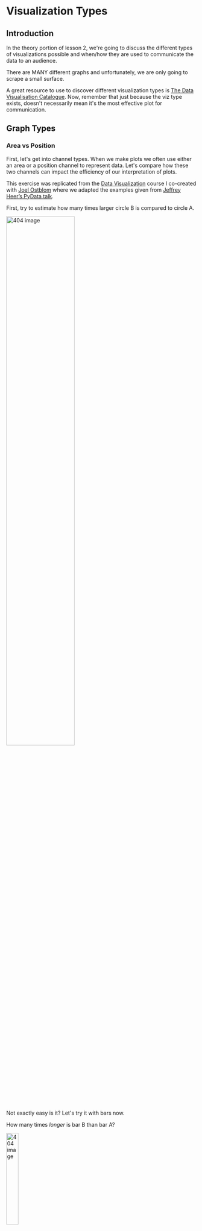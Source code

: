 #  Visualization Types 

## Introduction 

In the theory portion of lesson 2, we're going to discuss the different types of visualizations possible and when/how they are used to communicate the data to an audience. 

There are MANY different graphs and unfortunately, we are only going to scrape a small surface. 

A great resource to use to discover different visualization types is [The Data Visualisation Catalogue](https://datavizcatalogue.com/). Now, remember that just because the viz type exists, doesn't necessarily mean it's the most effective plot for communication. 

## Graph Types 

### Area vs Position

First, let's get into channel types. When we make plots we often use either an area or a position channel to represent data. Let's compare how these two channels can impact the efficiency of our interpretation of plots.  

This exercise was replicated from the [Data Visualization](https://viz-learn.mds.ubc.ca/en/module2) course I co-created with [Joel Ostblom](https://joelostblom.com/) where we adapted the examples given from [Jeffrey Heer’s PyData talk](https://www.youtube.com/watch?v=hsfWtPH2kDg). 

First, try to estimate how many times larger circle B is compared to circle A.


<img src="imgs/circles1.png"  width = "60%" alt="404 image" />


<br>
<br>


Not exactly easy is it? Let's try it with bars now. 

How many times *longer* is bar B than bar A?

<img src="imgs/bars1.png"  width = "25%" alt="404 image" />


<br>
<br>

Well, the answer is the same in both examples the bar B is 8 times longer than bar A and circle B is 8 times larger than the area of circle A. 

Even if you were right with both of these estimates, you would have likely found it easier to compare the length of the bars over the area of the circles. The other question that may come to mind is are you supposed to compare diameter, radius, or area? 

With bars, so long are the widths are the same the ambiguity is lower for comparing objects. 

This is something that really should be on your mind when using visualizations to communicate insights.  

### Pie Charts 

A pie chart is a circular graph (a pie 🥧 if you will) that is broken into slices to illustrate the numerical proportion of a whole.

In pie charts, the arc length, angle and area of each slice are proportional to the value it's representing.


<img src="imgs/pies.png"  width = "100%" alt="404 image" />


Pie charts generally work well when the values are easy fractions like a half or quarter or when the datasets are small but this figure has a bad reputation in data science and is often criticized by experts.  

This communication of information can instead be displayed with either a stacked bar chart or side-by-side bar charts. 


### Stacked Bar Charts 

Stacked bar charts communicate the same information as a pie chart however often it is argued that this is easier to compare values. 

Often stacked bar charts are ideal when there are only two categories since both segments will be easy to compare between categories.


<img src="imgs/stacked.png"  width = "100%" alt="404 image" />


### Side by Side Bars

The last option is if we simply displayed the information using position only and split up the categories into separate bars. 


<img src="imgs/sidebars.png"  width = "100%" alt="404 image" />


Here we can see not only the values of each category quickly and clearly but we don't have to do any hard approximation of how many times larger one category is from another. 



### Comparing Pie, Stacked Bar and Side by Side Bar Plots 

Clause Wike has the following useful table from his [Data Viz](https://clauswilke.com/dataviz/visualizing-proportions.html#a-case-for-pie-charts) resource that explains how the 3 types of plots can most effectively be used. 

<table>
<caption><span id="tab:pros-cons-pie-bar">Table from <a href="https://clauswilke.com/dataviz/visualizing-proportions.html#a-case-for-pie-charts">Clause Wilke's</a> </span> pros and cons of common approaches to visualizing proportions: pie charts, stacked bars, and side-by-side bars.</caption>
<colgroup>
<col width="34%">
<col width="21%">
<col width="21%">
<col width="21%">
</colgroup>
<thead>
<tr class="header">
<th></th>
<th align="center">Pie chart</th>
<th align="center">Stacked bars</th>
<th align="center">Side-by-side bars</th>
</tr>
</thead>
<tbody>
<tr class="odd">
<td>Clearly visualizes the data as proportions of a whole</td>
<td align="center">✔</td>
<td align="center">✔</td>
<td align="center">✖</td>
</tr>
<tr class="even">
<td>Allows easy visual comparison of the relative proportions</td>
<td align="center">✖</td>
<td align="center">✖</td>
<td align="center">✔</td>
</tr>
<tr class="odd">
<td>Visually emphasizes simple fractions, such as 1/2, 1/3, 1/4</td>
<td align="center">✔</td>
<td align="center">✖</td>
<td align="center">✖</td>
</tr>
<tr class="even">
<td>Looks visually appealing even for very small datasets</td>
<td align="center">✔</td>
<td align="center">✖</td>
<td align="center">✔</td>
</tr>
<tr class="odd">
<td>Works well when the whole is broken into many pieces</td>
<td align="center">✖</td>
<td align="center">✖</td>
<td align="center">✔</td>
</tr>
<tr class="even">
<td>Works well for the visualization of many sets of proportions or time series of proportions</td>
<td align="center">✖</td>
<td align="center">✔</td>
<td align="center">✖</td>
</tr>
</tbody>
</table>

My simple rule of thumb is when possible use side-by-side plots unless there are 2 categories where you want a quick identification of when a category is greater.

### 3-D

Ahhhh, The 3D plot. We mentioned this very quickly on the very first day of our course and we saw how changing the dimension of a plot visualizing the ESS of blood vessels increased the identification of low ESS from 71% to 91%. 

<img src="imgs/heart2.png"  width = "50%" alt="404 image" /><img src="imgs/heart3.png"  width = "50%" alt="404 image" />

This alone should be enough of an argument to explain why 3D plots should not be used unnecessarily.

The most common time to avoid 3-dimensional plots is in a bar or pie chart or when you have no way of rotating your plot to see all the views possible. 

Let's look at a clear example where this method is deceiving. 

<img src="imgs/bad-3d-barchart.png"  width = "70%" alt="404 image" />

[Source: Joel Ostblom](https://viz-learn.mds.ubc.ca/en/module2)

The values of each of these bars appear to have the values  A=0.7, B=1.7, C=2.7 and D=3.7.

However, in reality, the true values of A, B, C and D are 1,2,3, and 4 and it's only because of the angle and point of view of the plot, do we see deceiving values. 

This being said, 3D plots can be extremely communicative in animative plots or in topographical maps or when you have control over the view. 

### Scatter Plot

A scatter plot is a type of plot used to visualize 2 columns that both have continuous values.  

<img src="imgs/scatter1.png"  width = "50%" alt="404 image" />

Scatter plots are also used to observe relationships between variables.
For example, if when the values of x increases, the y values tend to increase, there appears to be a positive relationship between the 2 columns. 

<img src="https://mat117.wisconsin.edu/wp-content/uploads/2014/12/Sec-4.png"  width = "60%" alt="404 image" />

You'll likely be using these frequently as they are easy to interpret and they also can show the distribution of 2 columns simultaneously. (We will talk a little more about this later.)


### Line Graphs

You'll often see these when trying to visualize time as a variable. Time is a continuous feature usually plotted on the x-axis.

Data is plotted and a line is created to connect the data between intervals. 


<img src="imgs/line1.png"  width = "75%" alt="404 image" />


Line graphs are quite common in the wild because they are easy to understand.

Rarely, (if ever) will you see line graphs visualizing categorical data. 

Don't mistake line graphs with lines of best fit or trend lines. These are quite different. 


<img src="imgs/trend1.png"  width = "75%" alt="404 image" />

<br>
<br>

A trend line won't connect the data points and instead will find a suitable equation for a line that approximately represents the data as a straight line, whereas line graphs connect the data together. 

### Geographical 

When displaying data with a geospatial component we generally need to use some form of a map. We saw already that Tableau takes coordinates such as latitude and longitude and projects them onto a flat surface. 

<img src="imgs/geospace1.png"  width = "75%" alt="404 image" />

<br>
<br>

We also often colour different regions based on specific data values. These are called **Choropleth maps**. We will learn how to make these in Lesson 3. 

<img src="imgs/geospace2.png"  width = "75%" alt="404 image" />

<br>
<br>


## Quick Quiz

1. Between area and position, which is generally easier to compare when analyzing?
2. What is the name of the graph we use to compare proportions that is circular in shape? 
3. **True or False:** Plotting in 3D can distort the data depending on the view. 
4. **True or False:** There acceptable times to present a 3D plot.  
5. Which graph is used to visualize how the value of something changes over time?
6. **True or False:** Scatter plots are generally used to visualize the data of 2 discrete variables (columns).  
7. What is the name of a geospatial map where regions and certain areas are coloured or patterned in proportion to a column value or calculation?


<!--
```{admonition} Solutions!
:class: dropdown

1. Position
2. Pie chart
3. True
4. True
5. Line graph
6. False
7. Choropleth maps


```
-->


## Distributions 

Often when we are trying to understand our data better, we dive deeper into particular columns and examine how frequently certain values occur, or the range it spans over. 

Visualizing the distribution of these columns allows us to identify both of these measures. 

### Visualizing a Numeric Column

The simplest way to see how a column from a dataframe is distributed is by plotting all the values on a single axis. 

This is like a single axis of a scatter plot. 

<img src="imgs/dist1.png"  width = "100%" alt="404 image" />

<br>
<br>

Now, this looks fine with a few values but what happens when we have thousands or hundreds of thousands of rows?

<img src="imgs/dist2.png"  width = "100%" alt="404 image" />

<br>
<br>

It's now extremely difficult to make sense of the distribution as the points are all overlapping. 

We call this type of behaviour in plots "over-saturated".

So, what can we use instead? 

#### Histograms 

We can instead group the values into bins and show the number of observations in each bin (the count) on the y-axis. 

This ends up looking like a bar chart but instead of a categorical column on one of the axis, we have displayed our continuous, numeric column into groups. 

<img src="imgs/hist1.png"  width = "85%" alt="404 image" />

<br>
<br>

This distribution could be potentially changed with different axis transformations but we can talk about that later on.

Some distributions have a bell shape distribution which we call "normal". Others can have many peaks or no peaks at all which we would call "uniform".

#### Density 

One of the problems with histograms is that we can vary the shape of the distribution depending on the width we assign to each bin. For example, the bins could be \$100 wide or \$500 wide and our distribution would then change.


<img src="imgs/hist2.png"  width = "85%" alt="404 image" />

<br>
<br>

A histogram is not completely unbiased and when we have a small dataset, this can be much more problematic.

We often use histograms because they have been used for centuries now and easy to draw without too many problems. 

With our new age of technology though, we can use other plotting types that have less bias. 

The density plot is a solution to this!


<img src="https://clauswilke.com/dataviz/visualizing_distributions_I_files/figure-html/titanic-ages-dens1-1.png"  width = "75%" alt="404 image" />


Density plots visualize uses **kernel smoothing** to visualize the underlying probability distribution of the data.

Essentially we can create bell-shaped bins for the data instead of square ones in the histograms. These bell-shaped bins are called kernels and added up together to give a smooth distribution. 



Although we often call this a "density plot", the proper name is **Kernel Density Estimate** (KDE).

The funny thing about everything we said above is that Tableau does not facilitate the creation of density plots easily. Of course, there are workarounds for this but we have histograms to work with instead. 


### Visualizing 2 numeric columns 

If we want to compare the distributions of 2 numeric columns, the easiest plot to create would simply be a scatter plot! 


<img src="imgs/scatter2.png"  width = "75%" alt="404 image" />


We can also see the relationship between the two columns, the frequency of the values of each axis, as well as the range. 


### Visualizing the Distribution of Categorical Columns

We've seen that bar charts work as a method of displaying the number of observations for each category in a categorical column which is somewhat like a distribution but is most commonly referred to as just showing the counts of the categories. 


<img src="imgs/boxplot0.png"  width = "20%" alt="404 image" />

<br>
<br>

However, this only shows a single value for each category though whether it be the count, mean, median, etc. and we know that can be quite restrictive. It will hide a lot of the variation that may be occurring in the data and potentially lead to incorrect analysis. 

So, what can we use instead? 

#### Box Plot 

A boxplot is a graph that shows some key summary statistics and often outlying individual values.

<img src="imgs/boxplot1.png"  width = "20%" alt="404 image" />

<br>
<br>

Box plots will show not just the median value, but also the lower and upper quartiles, and often the min and max values or extreme values. 

<img src="https://datavizcatalogue.com/methods/images/anatomy/box_plot.png"  width = "55%" alt="404 image" />

[Source: https://datavizcatalogue.com](https://datavizcatalogue.com/methods/images/anatomy/box_plot.png)
<br>
<br>

- The middle line represents the data's median value. 
- The box is the data's interquartile range (IQR) which is the 25th to the 75th percentile.
- The **whiskers** often indicates the variability outside the upper and lower quartiles.
- Sometimes outliers are displayed as individual marks. 



#### Violin plot 

Although Tableau isn't capable of making violin plots in an easy straightforward way, it's important that we mention them. 

<img src="https://datavizcatalogue.com/methods/images/top_images/SVG/violin_plot.svg"  width = "90%" alt="404 image" />

[Source: https://datavizcatalogue.com](https://datavizcatalogue.com/methods/images/top_images/SVG/violin_plot.svg)
<br>
<br>

Boxplots are effective for showing multiple statistics, however, they are not effective in showing distributions with multiple peaks. 

<img src="https://d2f99xq7vri1nk.cloudfront.net/BoxViolinSmaller.gif"  width = "95%" alt="404 image" />

[Source: Justin Matejka, George Fitzmaurice](https://www.autodesk.com/research/publications/same-stats-different-graphs)
<br>
<br>

Violin plots essentially give us a rotated distribution of the data and help us interpret the data more effectively than a box plot. 


### Visualizing the distribution of 2 Categoric Columns 

Often we may want to see the number of observations that are in 2 specific columns. 

For example, if a movie genre is contained in 1 column, and the rating is a second column, how many movies in our data are of the "Action" genre and are rated 13A? 

You often will have questions that are dependent on knowing how many observations are present in 2 different column categories. 

#### Heatmaps

Heatmaps are a way to effectively visualize the counts of observations from two-dimensional categorical data.


<img src="imgs/heatmap1.png"  width = "75%" alt="404 image" />

<br>
<br>


In this heatmap, we can see that the consumer segment ships the majority of their orders with Standard Class. In fact, for all segments, Standard Class appears to be the most frequent. 

We can really get a sense of our data when comparing 2 categorical columns, and heatmaps are an effective way to do so, however, they do not give the exact count for each colour tint so adjusting the plot accordingly could sometimes be helpful in some scenarios. 


<img src="imgs/heatmap2.png"  width = "75%" alt="404 image" />

#### Plots Using Marker Size 

We talked about how relying on a single colour channel to communicate information can pose some problems for those with colorblindness and it's often harder to see small variations in colour as we can with position or size channels. 

To accommodate for these issues, we can either add the values as we showed above or we can use size **AND** colour for these plots. 

<img src="imgs/heatmap3.png"  width = "75%" alt="404 image" />

<br>
<br>




## Quick Quiz

1. **True or False:** Using the same data, a histogram’s shape can change depending on the bin size.
2. **True or False:** When we are visualizing data from a single column, we are (usually) more interested in the shape/distribution in general, than individual points.
3. What does the middle line of a box plot represent?
4. Which visualization type can show multiple summary statistics of data as well as their distributions?  
5. What is another name for a density plot?
6. What plot type is most appropriate if we are interested in visualizing the relationship between two numeric/quantitative columns?



<!--
```{admonition} Solutions!
:class: dropdown

1. True
2. True
3. Median
4. Violin plot
5. Kernel Density Estimate (KDE)
6. Scatter plot

```
-->


